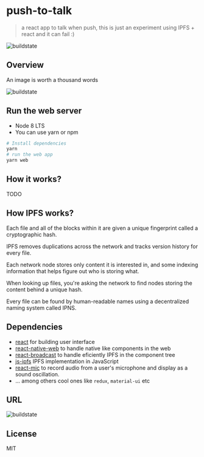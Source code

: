 # push-to-talk

> a react app to talk when push, this is just an experiment using IPFS + react and it can fail :)

![buildstate](https://travis-ci.org/agrcrobles/push-to-talk.svg?branch=master)

## Overview

An image is worth a thousand words

![buildstate](https://github.com/agrcrobles/push-to-talk/blob/master/assets/mj270_lg.png?raw=true
)

## Run the web server

* Node 8 LTS
* You can use yarn or npm

```bash
# Install dependencies
yarn
# run the web app
yarn web
```

## How it works?

TODO

## How IPFS works?

Each file and all of the blocks within it are given a unique fingerprint called a cryptographic hash.

IPFS removes duplications across the network and tracks version history for every file.

Each network node stores only content it is interested in, and some indexing information that helps figure out who is storing what.

When looking up files, you're asking the network to find nodes storing the content behind a unique hash.

Every file can be found by human-readable names using a decentralized naming system called IPNS.

## Dependencies

* [react](https://reactjs.org/) for building user interface
* [react-native-web](https://github.com/necolas/react-native-web) to handle native like components in the web
* [react-broadcast](https://github.com/ReactTraining/react-broadcast) to handle eficiently IPFS in the component tree
* [js-ipfs](https://github.com/ipfs/js-ipfs) IPFS implementation in JavaScript
* [react-mic](https://github.com/hackingbeauty/react-mic) to record audio from a user's microphone and display as a sound oscillation.
* ... among others cool ones like `redux`, `material-ui` etc

## URL

![buildstate](https://github.com/agrcrobles/push-to-talk/blob/master/assets/qr.png?raw=true
)

## License

MIT